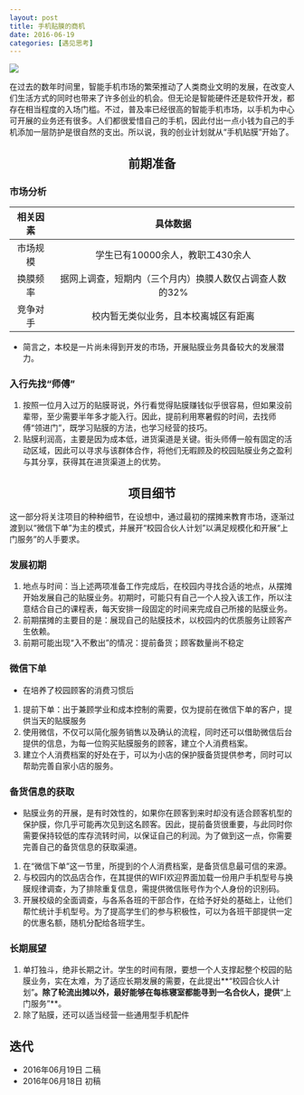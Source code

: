 ```yaml
---
layout: post
title: 手机贴膜的商机 
date: 2016-06-19
categories: [遇见思考]
---
```


![](http://www.xjpeace.cn/news/picture/sh/201508/W020150826451629456180.jpg)

在过去的数年时间里，智能手机市场的繁荣推动了人类商业文明的发展，在改变人们生活方式的同时也带来了许多创业的机会。但无论是智能硬件还是软件开发，都存在相当程度的入场门槛。不过，普及率已经很高的智能手机市场，以手机为中心可开展的业务还有很多。人们都很爱惜自己的手机，因此付出一点小钱为自己的手机添加一层防护是很自然的支出。所以说，我的创业计划就从“手机贴膜”开始了。

## <center>前期准备</center>

### 市场分析

| 相关因素 |             具体数据              |
| :--: | :---------------------------: |
| 市场规模 |     学生已有10000余人，教职工430余人      |
| 换膜频率 | 据网上调查，短期内（三个月内）换膜人数仅占调查人数的32% |
| 竞争对手 |      校内暂无类似业务，且本校离城区有距离       |

* 简言之，本校是一片尚未得到开发的市场，开展贴膜业务具备较大的发展潜力。

### 入行先找“师傅”

1. 按照一位月入过万的贴膜哥说，外行看觉得贴膜赚钱似乎很容易，但如果没前辈带，至少需要半年多才能入行。因此，提前利用寒暑假的时间，去找师傅“领进门”，既学习贴膜的方法，也学习经营的技巧。
2. 贴膜利润高，主要是因为成本低，进货渠道是关键。街头师傅一般有固定的活动区域，因此可以寻求与该群体合作，将他们无暇顾及的校园贴膜业务之盈利与其分享，获得其在进货渠道上的优势。

## <center>项目细节</center>

这一部分将关注项目的种种细节，在设想中，通过最初的摆摊来教育市场，逐渐过渡到以“微信下单”为主的模式，并展开“校园合伙人计划”以满足规模化和开展“上门服务”的人手要求。

### 发展初期

1. 地点与时间：当上述两项准备工作完成后，在校园内寻找合适的地点，从摆摊开始发展自己的贴膜业务。初期时，可能只有自己一个人投入该工作，所以注意结合自己的课程表，每天安排一段固定的时间来完成自己所接的贴膜业务。
2. 前期摆摊的主要目的是：展现自己的贴膜技术，以校园内的优质服务让顾客产生依赖。
3. 前期可能出现“入不敷出”的情况：提前备货；顾客数量尚不稳定

### 微信下单

* 在培养了校园顾客的消费习惯后

1. 提前下单：出于兼顾学业和成本控制的需要，仅为提前在微信下单的客户，提供当天的贴膜服务
2. 使用微信，不仅可以简化服务销售以及确认的流程，同时还可以借助微信后台提供的信息，为每一位购买贴膜服务的顾客，建立个人消费档案。
3. 建立个人消费档案的好处在于，可以为小店的保护膜备货提供参考，同时可以帮助完善自家小店的服务。

###  备货信息的获取

* 贴膜业务的开展，是有时效性的，如果你在顾客到来时却没有适合顾客机型的保护膜，你几乎可能再次见到这名顾客。因此，提前备货很重要，与此同时你需要保持较低的库存流转时间，以保证自己的利润。为了做到这一点，你需要完善自己的备货信息的获取渠道。

1. 在“微信下单”这一节里，所提到的个人消费档案，是备货信息最可信的来源。
2. 与校园内的饮品店合作，在其提供的WIFI欢迎界面加载一份用户手机型号与换膜规律调查，为了排除重复信息，需提供微信账号作为个人身份的识别码。
3. 开展校级的全面调查，与各系各班的干部合作，在给予好处的基础上，让他们帮忙统计手机型号。为了提高学生们的参与积极性，可以为各班干部提供一定的优惠名额，随机分配给各班学生。

### 长期展望

1. 单打独斗，绝非长期之计。学生的时间有限，要想一个人支撑起整个校园的贴膜业务，实在太难，为了适应长期发展的需要，在此提出**“校园合伙人计划”**。除了轮流出摊以外，最好能够在每栋寝室都能寻到一名合伙人，提供**“上门服务”**。
2. 除了贴膜，还可以适当经营一些通用型手机配件


## 迭代

* 2016年06月19日 二稿
* 2016年06月18日 初稿




